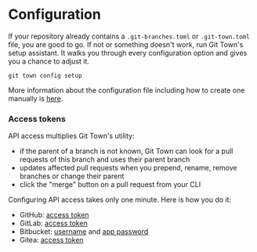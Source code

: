 # Configuration

If your repository already contains a `.git-branches.toml` or `.git-town.toml`
file, you are good to go. If not or something doesn't work, run Git Town's setup
assistant. It walks you through every configuration option and gives you a
chance to adjust it.

```
git town config setup
```

More information about the configuration file including how to create one
manually is [here](configuration-file.md).

### Access tokens

API access multiplies Git Town's utility:

- if the parent of a branch is not known, Git Town can look for a pull requests
  of this branch and uses their parent branch
- updates affected pull requests when you prepend, rename, remove branches or
  change their parent
- click the "merge" button on a pull request from your CLI

Configuring API access takes only one minute. Here is how you do it:

- GitHub: [access token](preferences/github-token.md)
- GitLab: [access token](preferences/gitlab-token.md)
- Bitbucket: [username](preferences/bitbucket-username.md) and
  [app password](preferences/bitbucket-app-password.md)
- Gitea: [access token](preferences/gitea-token.md)
